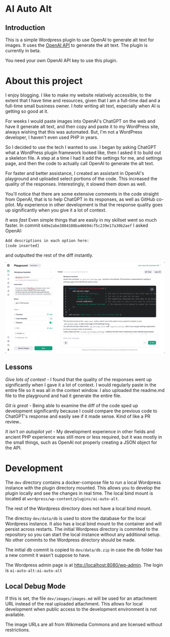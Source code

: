 # AI Auto Alt

## Introduction

This is a simple Wordpress plugin to use OpenAI to generate alt text for images. It uses the [OpenAI API](https://platform.openai.com/) to generate the alt text. The plugin is currently in beta.

You need your own OpenAI API key to use this plugin.

# About this project

I enjoy blogging. I like to make my website relatively accessible, to the extent that I have time and resources, given that I am a full-time dad and a full-time small business owner. I _hate_ writing
alt text, especially when AI is getting so good at it.

For weeks I would paste images into OpenAI's ChatGPT on the web and have it generate alt text, and then
copy and paste it to my WordPress site, always wishing that this was automated. But, I'm not a WordPress
developer, I haven't even used PHP in years.

So I decided to use the tech I wanted to use. I began by asking ChatGPT what a WordPress plugin framework looked like, then I asked it to build out a skeleton file.
A step at a time I had it add the settings for me, and settings page, and then the code to actually call
OpenAI to generate the alt text.

For faster and better assistance, I created an assistant in OpenAI's playground and uploaded select
portions of the code. This increased the quality of the responses. Interestingly, it slowed them
down as well.

You'll notice that there are some extensive comments in the code straight from OpenAI, that is to help
ChatGPT in its responses, as well as GitHub co-pilot. My experience in other development is that
the response quality goes up significantly when you give it a lot of context.

*It was fast* Even simple things that are easily in my skillset went so much faster. In commit `649e2abe3804108ba46694cf5c239e17a30b2aef` I asked OpenAI:

```shell
Add descriptions in each option here:
[code inserted]
```

and outputted the rest of the diff instantly.

![Alt text](image.png)

## Lessons

*Give lots of context* - I found that the quality of the responses went up significantly when I gave
it a lot of context. I would regularly paste in the entire file so it was all in the context window.
I also uploaded the readme.md file to the playground and had it generate the entire file.

*Git is great*  - Being able to examine the diff of the code sped up development significantly because
I could compare the previous code to ChatGPT's response and easily see if it made sense. Kind of like
a PR review..

*It isn't on autopilot yet* - My development experience in other fields and ancient PHP experience was
still more or less required, but it was mostly in the small things, such as OpenAI not properly creating
a JSON object for the API.

# Development

The `dev` directory contains a docker-compose file to run a local Wordpress instance with the plugin
directory mounted. This allows you to develop the plugin locally and see the changes in real time. The
local bind mount is located at `wordpress/wp-content/plugins/ai-auto-alt`.

The rest of the Wordpress directory does not have a local bind mount.

The directoy `dev/data/db` is used to store the database for the local Wordpress instance. It also
has a local bind mount to the container and will persist across restarts. The initial Wordpress
directory is commited to the repository so you can start the local instance without any additional
setup. No other commits to the Wordpress directory should be made.

The initial db commit is copied to `dev/data/db.zip` in case the db folder has a new commit it
wasn't suppose to have.

The Wordpress admin page is at [http://localhost:8080/wp-admin](http://localhost:8000/wp-admin). The login is
`ai-auto-alt:ai-auto-alt`

## Local Debug Mode

If this is set, the file `dev/images/images.md` will be used for an attachment URL instead of the
real uploaded attachment. This allows for local development when public access to the development
environment is not available.

The image URLs are all from Wikimedia Commons and are licensed without restrictions.
